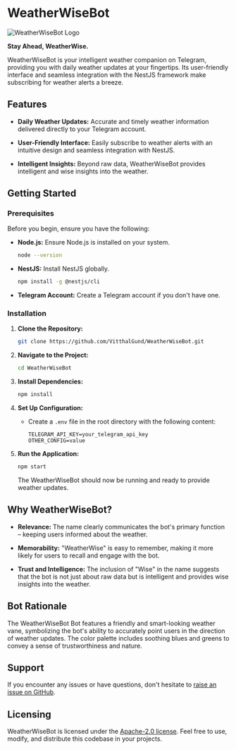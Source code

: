 # WeatherWiseBot

![WeatherWiseBot Logo](https://github.com/VitthalGund/WeatherWise-bot/assets/97181033/3242fabe-bc40-4a34-b6e2-dbba7f5f3173)

**Stay Ahead, WeatherWise.**

WeatherWiseBot is your intelligent weather companion on Telegram, providing you with daily weather updates at your fingertips. Its user-friendly interface and seamless integration with the NestJS framework make subscribing for weather alerts a breeze.

## Features

- **Daily Weather Updates:** Accurate and timely weather information delivered directly to your Telegram account.

- **User-Friendly Interface:** Easily subscribe to weather alerts with an intuitive design and seamless integration with NestJS.

- **Intelligent Insights:** Beyond raw data, WeatherWiseBot provides intelligent and wise insights into the weather.

## Getting Started

### Prerequisites

Before you begin, ensure you have the following:

- **Node.js:** Ensure Node.js is installed on your system.
  ```bash
  node --version
  ```

- **NestJS:** Install NestJS globally.
  ```bash
  npm install -g @nestjs/cli
  ```

- **Telegram Account:** Create a Telegram account if you don't have one.

### Installation

1. **Clone the Repository:**
   ```bash
   git clone https://github.com/VitthalGund/WeatherWiseBot.git
   ```

2. **Navigate to the Project:**
   ```bash
   cd WeatherWiseBot
   ```

3. **Install Dependencies:**
   ```bash
   npm install
   ```

4. **Set Up Configuration:**
   - Create a `.env` file in the root directory with the following content:
     ```
     TELEGRAM_API_KEY=your_telegram_api_key
     OTHER_CONFIG=value
     ```

5. **Run the Application:**
   ```bash
   npm start
   ```

   The WeatherWiseBot should now be running and ready to provide weather updates.

## Why WeatherWiseBot?

- **Relevance:** The name clearly communicates the bot's primary function – keeping users informed about the weather.

- **Memorability:** "WeatherWise" is easy to remember, making it more likely for users to recall and engage with the bot.

- **Trust and Intelligence:** The inclusion of "Wise" in the name suggests that the bot is not just about raw data but is intelligent and provides wise insights into the weather.

## Bot Rationale

The WeatherWiseBot Bot features a friendly and smart-looking weather vane, symbolizing the bot's ability to accurately point users in the direction of weather updates. The color palette includes soothing blues and greens to convey a sense of trustworthiness and nature.

## Support

If you encounter any issues or have questions, don't hesitate to [raise an issue on GitHub](https://github.com/VitthalGund/WeatherWiseBot/issues/new).

## Licensing

WeatherWiseBot is licensed under the [Apache-2.0 license](https://github.com/VitthalGund/WeatherWiseBot/blob/main/LICENSE). Feel free to use, modify, and distribute this codebase in your projects.
